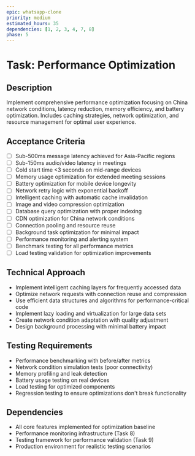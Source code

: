 ```yaml
---
epic: whatsapp-clone
priority: medium
estimated_hours: 35
dependencies: [1, 2, 3, 4, 7, 8]
phase: 5
---
```


# Task: Performance Optimization

## Description
Implement comprehensive performance optimization focusing on China network conditions, latency reduction, memory efficiency, and battery optimization. Includes caching strategies, network optimization, and resource management for optimal user experience.

## Acceptance Criteria
- [ ] Sub-500ms message latency achieved for Asia-Pacific regions
- [ ] Sub-150ms audio/video latency in meetings
- [ ] Cold start time <3 seconds on mid-range devices
- [ ] Memory usage optimization for extended meeting sessions
- [ ] Battery optimization for mobile device longevity
- [ ] Network retry logic with exponential backoff
- [ ] Intelligent caching with automatic cache invalidation
- [ ] Image and video compression optimization
- [ ] Database query optimization with proper indexing
- [ ] CDN optimization for China network conditions
- [ ] Connection pooling and resource reuse
- [ ] Background task optimization for minimal impact
- [ ] Performance monitoring and alerting system
- [ ] Benchmark testing for all performance metrics
- [ ] Load testing validation for optimization improvements

## Technical Approach
- Implement intelligent caching layers for frequently accessed data
- Optimize network requests with connection reuse and compression
- Use efficient data structures and algorithms for performance-critical code
- Implement lazy loading and virtualization for large data sets
- Create network condition adaptation with quality adjustment
- Design background processing with minimal battery impact

## Testing Requirements
- Performance benchmarking with before/after metrics
- Network condition simulation tests (poor connectivity)
- Memory profiling and leak detection
- Battery usage testing on real devices
- Load testing for optimized components
- Regression testing to ensure optimizations don't break functionality

## Dependencies
- All core features implemented for optimization baseline
- Performance monitoring infrastructure (Task 8)
- Testing framework for performance validation (Task 9)
- Production environment for realistic testing scenarios